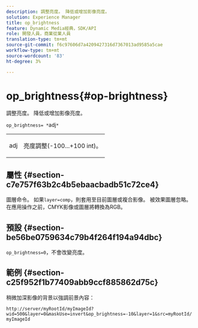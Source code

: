 ```yaml
---
description: 調整亮度。 降低或增加影像亮度。
solution: Experience Manager
title: op_brightness
feature: Dynamic Media經典，SDK/API
role: 開發人員，商業從業人員
translation-type: tm+mt
source-git-commit: f6c97606d7a4209427316d7367013ad9585a5cae
workflow-type: tm+mt
source-wordcount: '83'
ht-degree: 3%

---
```



# op_brightness{#op-brightness}

調整亮度。 降低或增加影像亮度。

`op_brightness= *`adj`*`

<table id="simpletable_2B5DB95B1FF044C8BD226D4F8311E806"> 
 <tr class="strow"> 
  <td class="stentry"> <p><span class="varname"> adj</span> </p> </td> 
  <td class="stentry"> <p>亮度調整(-100...+100 int)。 </p></td> 
 </tr> 
</table>

## 屬性 {#section-c7e757f63b2c4b5ebaacbadb51c72ce4}

圖層命令。 如果`layer=comp`，則套用至目前圖層或複合影像。 被效果圖層忽略。 在應用操作之前，CMYK影像或圖層將轉換為RGB。

## 預設 {#section-be56be0759634c79b4f264f194a94dbc}

`op_brightness=0`，不會改變亮度。

## 範例 {#section-c25f952f1b77409abb9ccf885862d75c}

稍微加深影像的背景以強調前景內容：

`http://server/myRootId/myImageId?wid=500&layer=0&maskUse=invert&op_brightness=-10&layer=1&src=myRootId/myImageId`
